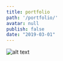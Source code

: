 ```yaml
---
title: portfolio
path: '/portfolio/'
avatar: null
publish: false
date: "2019-03-01"
---
```


![alt text](../images/black.jpg "black laptop")